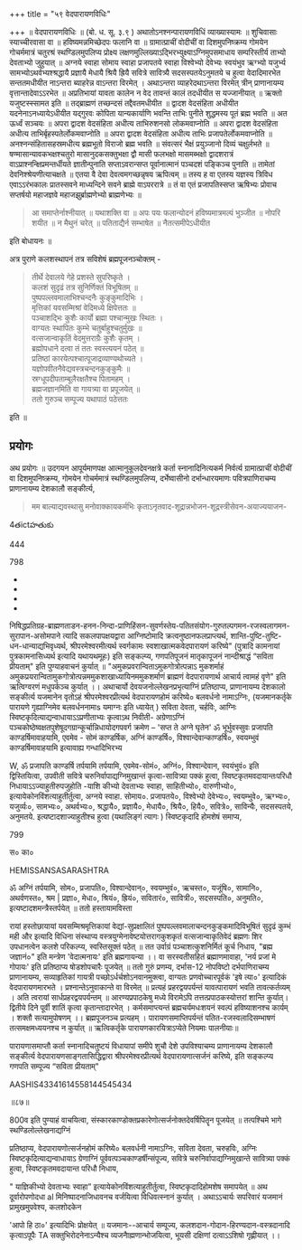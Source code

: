 +++
title = "५९ वेदपारायणविधिः"

+++
॥ वेदपारायणविधिः ॥ (बो. ध. सू. ३.९ ) अथातोऽनश्नन्पारायणविधिं व्याख्यास्यामः ॥ शुचिवासाः स्याच्चीरवासा वा ॥ हविष्यमन्नमिच्छेदपः फलानि वा ॥ ग्रामात्प्राचीं वोदीचीं वा दिशमुपनिष्क्रम्य गोमयेन गोचर्ममात्रं चतुरश्रं स्थण्डिलमुपलिप्य प्रोक्ष्य लक्षणमुल्लिख्याऽद्भिरभ्युक्ष्याऽग्निमुपसमाधाय सम्परिस्तीर्य ताभ्यो देवताभ्यो जुहुयात् ॥ अग्नये स्वाहा सोमाय स्वाहा प्रजापतये स्वाहा विश्वेभ्यो देवेभ्यः स्वयंभुव ऋग्भ्यो यजुर्भ्य सामभ्योऽथर्वभ्यश्श्रद्धायै प्रज्ञायै मेधायै श्रियै ह्रियै सवित्रे सावित्र्यै सदसस्पतयेऽनुमतये च हुत्वा वेदादिमारभेत सन्ततमधीयीत नाऽन्तरा ब्याहरेन्न वाऽन्तरा विरमेत् । अथाऽन्तरा व्याहरेदथाऽन्तरा विरमेत् त्रीन् प्राणानायम्य वृत्तान्तादेवाऽऽरभेत ॥ अप्रतिभायां यावता कालेन न वेद तावन्तं कालं तदधीयीत स यज्जानीयात् ॥ ऋक्तो यजुष्टस्स्सामत इति ॥ तद्ब्राह्मणं तच्छन्दसं तद्दैवतमधीयीत ॥ द्वादश वेदसंहिता अधीयीत यदनेनाऽनध्यायेऽधीयीत यद्गुरवः कोपिता यान्यकार्याणि भवन्ति ताभिः पुनीते शुद्धमस्य पूतं ब्रह्म भवति ॥ अत ऊर्ध्वं सञ्चयः ॥ अपरा द्वादश वेदसंहिता अधीत्य ताभिरुशनसो लोकमवाप्नोति ॥ अपरा द्वादश वेदसंहिता अधीत्य ताभिर्बृहस्पतेर्लोकमवाप्नोति ॥ अपरा द्वादश वेदसंहिता अधीत्य ताभिः प्रजापतेर्लोकमवाप्नोति ॥ अनश्नन्संहितासहस्रमधीत्य ब्रह्मभूतो विराजो ब्रह्म भवति ॥ संवत्सरं भैक्षं प्रयुञ्जानो दिव्यं चक्षुर्लभते ॥ षण्मासान्यावकभक्षश्चतुरो मासानुदकसक्तुभक्षा द्वौ मासी फलभक्षो मासमब्भक्षो द्वादशरात्रं वाऽप्राश्नन्क्षिप्रमन्तर्धीयते ज्ञातीन्पुनाति सप्ताऽवरान्सप्त पूर्वानात्मानं पञ्चदशं पङ्किञ्च पुनाति ॥ तामेतां देवनिश्श्रेयणीत्याचक्षते ॥ एतया वै देवा देवत्वमगच्छन्नृषय ऋपित्वम् ॥ तस्य ह वा एतस्य यज्ञस्य त्रिविध एवाऽऽरंभकालः प्रातस्सवने माध्यन्दिने सवने ब्राह्मे वाऽपररात्रे ॥ तं वा एतं प्रजापतिस्सप्त ऋषिभ्यः प्रोवाच सप्तर्षयो महाजज्ञवे महाजझुर्ब्राह्मणेभ्यो ब्राह्मणेभ्यः ॥

> आ समाप्तेर्नाश्नीयात् ॥ यथाशक्ति वा ॥ अपः पयः फलान्योदनं हविष्यमात्रमल्पं भुञ्जीत ॥ नोपरि शयीत ॥ न मैथुनं चरेत् ॥ पतिताद्यैर्न सम्भाषेत ॥ नैतत्समीपेऽधीयीत 

इति बोधायनः ॥

अत्र पुराणे कलशस्थापनं तत्र सविशेषं ब्रह्मपूजनञ्चोक्तम् -

> तीर्थे देवालये गेहे प्रशस्ते सुपरिष्कृते ।  
कलशं सुदृढं तत्र सुनिर्णिक्तं विभूषितम् ॥  
पुष्पपल्लवमालाभिश्चन्दनैः कुङ्कुमादिभिः ।  
मृत्तिकां यवसम्मिश्रां वेदिमध्ये क्षिपेत्ततः ॥  
पञ्चाशद्भिः कुशैः कार्यो ब्रह्मा पश्चान्मुखः स्थितः ।  
वाग्यतः स्थापितः कुम्भे चतुर्बाहुश्चतुर्मुखः ॥  
वत्सजान्वाकृतिं वेदमुत्तराग्रैः कुशैः कृतम् ।  
ब्रह्मोपधाने दत्वा तं ततः स्वस्त्ययनं पठेत् ॥  
प्रतिष्ठां कारयेत्पश्चात्पूजाद्रव्याण्यथोच्यते ।  
यज्ञोपवीतनैवेद्यवस्त्रचन्दनकुङ्कुमैः ॥  
स्रग्धूपदीपताम्बूलैरक्षतैश्च पितामहम् ।  
ब्रह्मजज्ञानमिति वा गायत्र्या वा प्रपूजयेत् ॥  
ततो गुरुञ्च सम्पूज्य यथापाठं पठेत्ततः

इति ॥

## प्रयोगः

अथ प्रयोगः ॥ उदगयन आपूर्यमाणपक्ष आत्मानुकूलदेवनक्षत्रे कर्ता स्नानादिनित्यकर्म निर्वर्त्य ग्रामात्प्राचीं वोदीचीं वा दिशमुपनिष्क्रम्य, गोमयेन गोचर्ममात्रं स्थण्डिलमुपलिप्य, दर्भेष्वासीनो दर्भान्धारयमाणः पवित्रपाणिराचम्य प्राणानायम्य देशकालौ सङ्कीर्त्य, 

> मम बाल्याद्यवस्थासु मनोवाक्कायकर्मभिः कृताऽनृतवाद-शूद्रान्नभोजन-शूद्रस्त्रीसेवन-अयाज्ययाजन-

4తictహతుకు

444

798

-

-

-

-

निषिद्धप्रतिग्रह-ब्राह्मणताडन-हनन-निन्दा-प्राणिहिंसन-सुवर्णस्तेय-पतितसंयोग-गुरुतल्पगमन-रजस्वलागमन-सुरापान-असोमपाने त्यादि सकलपापक्षयद्वारा आग्निष्टोमादि क्रत्वनुष्ठानफलप्राप्त्यर्थ, शान्ति-पुष्टि-तुष्टि-धन-धान्याद्यभिवृध्यर्थ, श्रीपरमेश्वरमीत्यर्थ स्वर्गकामः स्वशाखात्मकवेदपारायणं करिष्ये" (पुत्रादि कामनायां पुत्रकामनासिध्यर्थ इत्यादि यथायथमूहः) इति सङ्कल्प्य, गणपतिपूजनं मातृकापूजनं नान्दीश्राद्धं “सविता प्रीयताम्" इति पुण्याहवाचनं कुर्यात् ॥ "अमुकप्रवरान्विताऽमुकगोत्रोत्पन्नाऽ मुकशर्माहं अमुकप्रयरान्वितामुकगोत्रोत्पन्नममुकशाखाध्यायिनममुकशर्माणं ब्राह्मणं वेदपारायणार्थ आचार्य त्वामहं वृणे" इति ऋत्विग्वरणं मधुपर्कञ्च कुर्यात् ।। अथाचार्यो देवयजनोल्लेखनप्रभृत्याग्निं प्रतिष्ठाप्य, प्राणानायम्य देशकालो सङ्कीर्त्य यजमानेन वृतोऽहं श्रीपरमेश्वरप्रीत्यर्थ वेदपारायणहोमं करिष्ये० बलवर्धनो नामाऽग्निः, (यजमानकर्तृके पारायणे गृह्याग्निमेव बलवर्धननामाs यमाग्नः इति ध्यायेत् ) सविता देवता, चर्हविः, आग्निः स्विष्टकृदित्याद्यन्वाधायाऽऽप्रणीताभ्यः कृत्वाऽथ निवीती- अग्रेणाऽग्निं पञ्चकोष्ठेष्वक्षतपुशेषूदगग्रान्कूर्चान्निधायोदगपवर्ग क्रमेण – 'सप्त ते अग्ने घृतेन' ॐ भूर्भुवस्सुवः प्रजापति काण्डर्षिमावाहयामि, एवमेव - सोमं काण्डर्षिक, अग्निं काण्डर्षि०, विश्वान्देवान्काण्डर्षि०, स्वयम्भुवं काण्डर्षिमावाहयामि इत्यावाह्य गन्धादिभिरभ्य

W, ॐ प्रजापति काण्डर्षि तर्पयामि तर्पयामि, एवमेव-सोमं०, अग्निं०, विश्वान्देवान, स्वयंभुवं० इति द्विस्तियित्वा, उपवीती सवित्रे चरुनिर्वापाद्यग्निमुखान्तं कृत्वा-सावित्र्या पक्कं हुत्वा, स्विष्टकृतमवदायान्तःपरिधौ निधायाऽऽज्याहुतीरुपजुहोति -याशि कीभ्यो देवताभ्यः स्वाहा, साहितीभ्यो०, वारुणीभ्यो०, इत्यायेकोनविंशत्याहुतीर्तुत्वा, अग्नये स्वाहा. सोमाय०. प्रजापतये०, विश्वेभ्यो देवेभ्यः०, स्वयम्भुवे०, ऋग्भ्यः०, यजुर्व्यः०, सामभ्यः०, अथर्वभ्यः०, श्रद्धायै०, प्रज्ञायै०, मेधायै०, श्रियै०, हियै०, सवित्रे०, साविन्यैः, सदसस्पतये, अनुमतये. इत्यष्टादशाज्याहुतीश्च हुत्वा (यथालिङ्गं त्यागः ) स्विष्टकृदादि होमशेषं समाप्य,

799

स० का०

HEMISSANSASARASHTRA

ॐ अग्निं तर्पयामि, सोम०, प्रजापति०, विश्वान्देवान्०, स्वयम्भुवं०, ऋचस्त०, यजूंषि०, सामानि०, अथर्वणस्त०, श्रम | प्रज्ञा०, मेधा०, श्रियं०, ह्रियं०, सवितारं०, सावित्री०, सदसस्पति०, अनुमति०, इत्यष्टादशमन्त्रैस्तर्पयेत् ॥ ततो हस्तायामविस्ता

रायां हस्तोछायायां यवसम्मिश्रमृत्तिकायां वेद्यां-सुप्रक्षालितं पुष्पपल्लवमालाचन्दनकुङ्कमादिविभूषितं सुदृढं कुम्भं मही और इत्यादि विधिना संस्थाप्य वस्त्रयुग्मेनावेष्टयोत्तरागकुशकृतं वत्सजान्वाकृतिवेदं ब्रह्मणः शिर उपधानत्वेन कलशे परिकल्प्य, स्वस्तिसूक्तं पठेत् ॥ तत उर्वाग्रं पञ्चाशत्कुशनिर्मितं कूर्च निधाय, "ब्रह्म जज्ञानं०" इति मन्त्रेण 'वेदात्मनायः' इति ब्रह्मगायन्या ।। वा सरस्वतीसहितं ब्रह्माणमावाहा, 'नर्य प्रजां मे गोपायः' इति प्रतिष्ठाप्य षोडशोपचारैः पूजयेत् ॥ ततो गुरुं प्रणम्य, दर्भास-12 नोपविष्टो दर्भपाणिराचम्य प्राणानायम्य, सव्याहृतिकां गायत्री पच्छोऽर्धर्चशोऽनवानमुक्त्वा, वाग्यतः प्रणवोच्चारपूर्वकं 'इषे त्या०' इत्यादिकं वेदपारायणमारभते । प्रश्नान्तेऽनुवाकान्ते वा विरमेत् ॥ प्रत्यहं प्रहरद्वयपर्यन्तं यावत्पारायणं भवति तावत्कर्तव्यम् । अति त्वरायां सार्धप्रहरद्वयपर्यन्तम् ॥ आरण्यप्रपाठकेषु मध्ये विरामेऽपि तत्तत्प्रपाठकस्योत्तरां शान्ति कुर्यात्। द्वितीये दिने पूर्वी शातिं कृत्वा कृतान्तादारभेत् । कर्मसमाप्त्यन्तं ब्रह्मचर्यमधःशयनं स्वल्पं हविष्याशनश्च कार्यम् । शक्तौ सत्यामुपोषणम् ।। ब्रह्मपूजनञ्च प्रत्यहम् । पारायणसमाप्तिपर्यन्तं पतित-रजस्वलादिसम्भाषणं तत्समक्षमध्ययनश्च न कुर्यात् ॥ ऋत्विकर्तृके पारायणकारयित्राऽप्येते नियमाः पालनीयाः॥

पारायणासमाप्तौ कर्ता स्नानादिचतुष्टयं विधायापां समीपे शुचौ देशे उपविश्याचम्य प्राणानायम्य देशकालौ सङ्कीर्त्य वेदपारायणसाङ्गतासिद्धिद्वारा श्रीपरमेश्वरप्रीत्यर्थ वेदपारायणात्सर्जनं करिष्ये, इति सङ्कल्प्य गणपति सम्पूज्य “सविता प्रीयताम्"

AASHIS43341614558144545434

॥८७॥

800व इति पुण्याहं वाचयित्वा, संस्कारकाण्डोक्तप्रकारेणोत्सर्जनोक्तदेवर्षिपितॄन पूजयेत् ॥ तत्पश्चिमे भागे स्थण्डिलोल्लेखनाद्यग्निं

प्रतिष्ठाप्य, वेदपारायणोत्सर्जनहोमं करिष्ये० बलवर्धनी नामाऽग्निः, सविता देवता, चरुहविः, अग्निः स्विष्टकृदित्याद्यन्वाधायाऽ ग्रेणाग्निं पूर्ववत्पञ्चकाण्डर्षीन्संपूज्य, सवित्रे चरुनिर्वापाद्यग्निमुखान्ते सावित्र्या पक्कं हुत्वा, स्विष्टकृतमवदायान्त परिधौ निधाय,

" याज्ञिकीभ्यो देवताभ्यः स्वाहा” इत्यायेकोनविंशत्याहुतीर्तुत्वा, स्विष्टकृदादिहोमशेष समापयेत् ॥ अथ दूर्वारोपणोदधा al मिनिष्पादनाजिधावनच वर्जयित्वा विधिवत्स्नानं कुर्यात् । अथाऽऽचार्यः सपरिवारं यजमानं प्रामुखमुपवेश्य, कलशोदकेन

'आपो हि ठा०' इत्यादिभिः प्रोक्षयेत् ॥ यजमानः--आचार्य सम्पूज्य, कलशदान-गोदान-हिरण्यदान-वस्त्रदानादि कृत्वाऽपूपैः TA सक्तुभिरोदनेनाऽन्यैश्च व्यजनैाह्मणान्भोजयित्वा, भूयसी दक्षिणां दत्वाऽऽशिषो गृह्णीयात् ।।